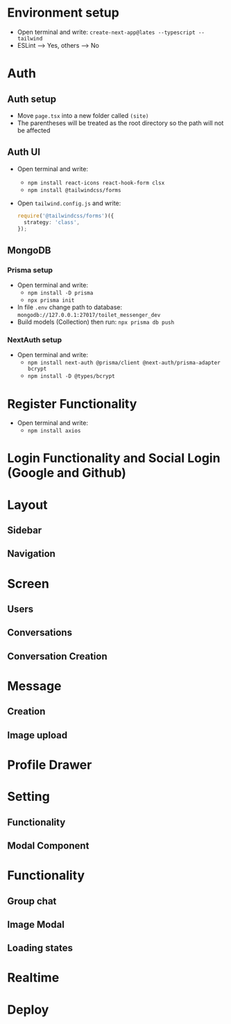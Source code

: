 # Environment setup

- Open terminal and write: `create-next-app@lates --typescript --tailwind`
- ESLint --> Yes, others --> No

# Auth

## Auth setup

- Move `page.tsx` into a new folder called `(site)`
- The parentheses will be treated as the root directory so the path will not be affected

## Auth UI

- Open terminal and write:

  - `npm install react-icons react-hook-form clsx`
  - `npm install @tailwindcss/forms`

- Open `tailwind.config.js` and write:
  ```typescript
  require('@tailwindcss/forms')({
    strategy: 'class',
  });
  ```

## MongoDB

### Prisma setup

- Open terminal and write:
  - `npm install -D prisma`
  - `npx prisma init`
- In file `.env` change path to database: `mongodb://127.0.0.1:27017/toilet_messenger_dev`
- Build models (Collection) then run: `npx prisma db push`

### NextAuth setup

- Open terminal and write:
  - `npm install next-auth @prisma/client @next-auth/prisma-adapter bcrypt`
  - `npm install -D @types/bcrypt`

# Register Functionality

- Open terminal and write:
  - `npm install axios`

# Login Functionality and Social Login (Google and Github)

# Layout

## Sidebar

## Navigation

# Screen

## Users

## Conversations

## Conversation Creation

# Message

## Creation

## Image upload

# Profile Drawer

# Setting

## Functionality

## Modal Component

# Functionality

## Group chat

## Image Modal

## Loading states

# Realtime

# Deploy

